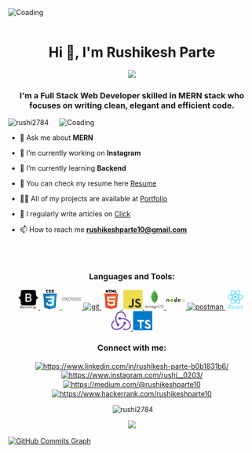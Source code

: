 
 <img  width="850" height="500" src="https://r7q6w9z6.rocketcdn.me/career/wp-content/uploads/2021/06/2-46.gif" alt="Coading" />   
<br/>
<br/>

<h1 align="center">Hi 👋, I'm Rushikesh Parte</h1>
<p align="center">
<a align="center" href="https://github.com/DenverCoder1/readme-typing-svg"><img src="https://readme-typing-svg.herokuapp.com?&font=IBM+Plex+Sans&color=5468FF&size=25&lines=Welcome+to+my+GitHub+Profile!;I'm+a+Full-Stack+web+developer." /></a>
</p>
<h3 align="center">I'm a Full Stack Web Developer skilled in MERN stack who focuses on writing clean, elegant and efficient code.</h3>
<img align="right" width="400" src="https://cdn.dribbble.com/users/1162077/screenshots/3848914/programmer.gif" alt="Coading" />

<p align="left"> <img src="https://komarev.com/ghpvc/?username=rushi2784&label=Profile%20views&color=0e75b6&style=flat" alt="rushi2784" /> </p>

- 💬 Ask me about **MERN**

- 🔭 I’m currently working on **Instagram**

- 🌱 I’m currently learning **Backend**

-  📝 You can check my resume here [Resume](https://drive.google.com/drive/folders/1zAYfxlLfiN5BPMVwUOyRiDXD7yAKjZst)
 
- 👨‍💻 All of my projects are available at [Portfolio](https://rushi-parte.vercel.app/)

- 📝 I regularly write articles on [Click](https://medium.com/@rushikeshparte10)

- 📫 How to reach me **rushikeshparte10@gmail.com**

<br/>

<br/>

<h3 align="center">Languages and Tools:</h3>
<p align="center" width='80%' > <a href="https://getbootstrap.com" target="_blank" rel="noreferrer"> <img src="https://raw.githubusercontent.com/devicons/devicon/master/icons/bootstrap/bootstrap-plain-wordmark.svg" alt="bootstrap" width="40" height="40"/> </a>
<a
href="https://www.w3schools.com/css/" target="_blank" rel="noreferrer"> <img src="https://raw.githubusercontent.com/devicons/devicon/master/icons/css3/css3-original-wordmark.svg" alt="css3" width="40" height="40"/> </a>
<a href="https://expressjs.com" target="_blank" rel="noreferrer"> <img src="https://raw.githubusercontent.com/devicons/devicon/master/icons/express/express-original-wordmark.svg" alt="express" width="40" height="40"/> </a>
<a href="https://git-scm.com/" target="_blank" rel="noreferrer"> <img src="https://www.vectorlogo.zone/logos/git-scm/git-scm-icon.svg" alt="git" width="40" height="40"/> </a> 
<a href="https://www.w3.org/html/" target="_blank" rel="noreferrer"> <img src="https://raw.githubusercontent.com/devicons/devicon/master/icons/html5/html5-original-wordmark.svg" alt="html5" width="40" height="40"/> </a> 
<a href="https://developer.mozilla.org/en-US/docs/Web/JavaScript" target="_blank" rel="noreferrer"> <img src="https://raw.githubusercontent.com/devicons/devicon/master/icons/javascript/javascript-original.svg" alt="javascript" width="40" height="40"/> </a> 
<a href="https://www.mongodb.com/" target="_blank" rel="noreferrer"> <img src="https://raw.githubusercontent.com/devicons/devicon/master/icons/mongodb/mongodb-original-wordmark.svg" alt="mongodb" width="40" height="40"/> </a> 
<a href="https://nodejs.org" target="_blank" rel="noreferrer"> <img src="https://raw.githubusercontent.com/devicons/devicon/master/icons/nodejs/nodejs-original-wordmark.svg" alt="nodejs" width="40" height="40"/> </a>
<a href="https://postman.com" target="_blank" rel="noreferrer"> <img src="https://www.vectorlogo.zone/logos/getpostman/getpostman-icon.svg" alt="postman" width="40" height="40"/> </a> 
<a href="https://reactjs.org/" target="_blank" rel="noreferrer"> <img src="https://raw.githubusercontent.com/devicons/devicon/master/icons/react/react-original-wordmark.svg" alt="react" width="40" height="40"/> </a>
<a href="https://redux.js.org" target="_blank" rel="noreferrer"> <img src="https://raw.githubusercontent.com/devicons/devicon/master/icons/redux/redux-original.svg" alt="redux" width="40" height="40"/> </a> 
<a href="https://www.typescriptlang.org/" target="_blank" rel="noreferrer"> <img src="https://raw.githubusercontent.com/devicons/devicon/master/icons/typescript/typescript-original.svg" alt="typescript" width="40" height="40"/> </a> </p>

<h3 align="center">Connect with me:</h3>
<p align="center">
<a href="https://www.linkedin.com/in/rushikesh-parte-b0b1831b6?lipi=urn%3Ali%3Apage%3Ad_flagship3_profile_view_base_contact_details%3Bg1tQGsYcSMGOrK%2B9XTk7%2Bg%3D%3D" target="blank"><img align="center" src="https://raw.githubusercontent.com/rahuldkjain/github-profile-readme-generator/master/src/images/icons/Social/linked-in-alt.svg" alt="https://www.linkedin.com/in/rushikesh-parte-b0b1831b6/" height="30" width="40" /></a>
<a href="https://instagram.com/https://www.instagram.com/rushi__0203/" target="blank"><img align="center" src="https://raw.githubusercontent.com/rahuldkjain/github-profile-readme-generator/master/src/images/icons/Social/instagram.svg" alt="https://www.instagram.com/rushi__0203/" height="30" width="40" /></a>
<a href="https://medium.com/https://medium.com/@rushikeshparte10" target="blank"><img align="center" src="https://raw.githubusercontent.com/rahuldkjain/github-profile-readme-generator/master/src/images/icons/Social/medium.svg" alt="https://medium.com/@rushikeshparte10" height="30" width="40" /></a>
<a href="https://www.hackerrank.com/https://www.hackerrank.com/rushikeshparte10" target="blank"><img align="center" src="https://raw.githubusercontent.com/rahuldkjain/github-profile-readme-generator/master/src/images/icons/Social/hackerrank.svg" alt="https://www.hackerrank.com/rushikeshparte10" height="30" width="40" /></a>
</p>



<p align="center">&nbsp;<img align="center" src="https://github-readme-stats.vercel.app/api?username=rushi2784&show_icons=true&locale=en&bg_color=000000&hide_border=true&text_color=ffffff&include_all_commits=true&hide=&count_private=true" alt="rushi2784" /></p>

<p align="center"><a  href="https://github.com/rushi2784"><img src="https://github-readme-streak-stats.herokuapp.com/?user=rushi2784&stroke=ffffff&background=000000&ring=0891b2&fire=0891b2&currStreakNum=ffffff&currStreakLabel=0891b2&sideNums=ffffff&sideLabels=ffffff&dates=ffffff&hide_border=true" /></a></p>

<a href="https://github.com/rushi2784"><img src="https://activity-graph.herokuapp.com/graph?username=rushi2784&bg_color=000000&color=ffffff&line=0891b2&point=ffffff&area_color=000000&area=true&hide_border=true&custom_title=GitHub%20Commits%20Graph" alt="GitHub Commits Graph" /></a>




